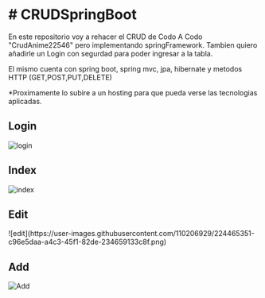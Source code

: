 <h1> # CRUDSpringBoot </h1>
<p>
En este repositorio voy a rehacer el CRUD de Codo A Codo "CrudAnime22546" pero implementando springFramework.
Tambien quiero añadirle un Login con segurdad para poder ingresar a la tabla.

El mismo cuenta con spring boot, spring mvc, jpa, hibernate y metodos HTTP (GET,POST,PUT,DELETE)

*Proximamente lo subire a un hosting para que pueda verse las tecnologias aplicadas.
</p>


<h2> Login </h2>

![login](https://user-images.githubusercontent.com/110206929/224465330-073f136e-dc9f-4dce-a53a-769f75837281.png)

<h2> Index </h2>

![index](https://user-images.githubusercontent.com/110206929/224465344-ab57177d-851a-403c-9281-2dfe6f19ebaf.png)

<h2> Edit </h2>
![edit](https://user-images.githubusercontent.com/110206929/224465351-c96e5daa-a4c3-45f1-82de-234659133c8f.png)

<h2> Add </h2>

![Add](https://user-images.githubusercontent.com/110206929/224465369-b2dbeae6-dabc-4d6a-9992-16ea2e5eeb8f.png)
